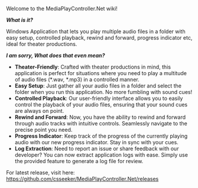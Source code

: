 Welcome to the MediaPlayController.Net wiki!

***What is it?***

Windows Application that lets you play multiple audio files in a folder with easy setup, controlled playback, rewind and forward, progress indicator etc, ideal for theater productions.

***I am sorry, What does that even mean?***

* **Theater-Friendly**: Crafted with theater productions in mind, this application is perfect for situations where you need to play a multitude of audio files (*.wav, *.mp3) in a controlled manner.
* **Easy Setup**: Just gather all your audio files in a folder and select the folder when you run this application. No more fumbling with sound cues!
* **Controlled Playback**: Our user-friendly interface allows you to easily control the playback of your audio files, ensuring that your sound cues are always on point.
* **Rewind and Forward**: Now, you have the ability to rewind and forward through audio tracks with intuitive controls. Seamlessly navigate to the precise point you need.
* **Progress Indicator**: Keep track of the progress of the currently playing audio with our new progress indicator. Stay in sync with your cues.
* **Log Extraction**: Need to report an issue or share feedback with our developer? You can now extract application logs with ease. Simply use the provided feature to generate a log file for review.

For latest release, visit here: https://github.com/csseeker/MediaPlayController.Net/releases
